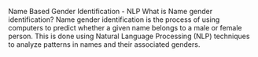 Name Based Gender Identification - NLP
What is Name gender identification? Name gender identification is the process of using computers to predict whether a given name belongs to a male or female person. This is done using Natural Language Processing (NLP) techniques to analyze patterns in names and their associated genders.


